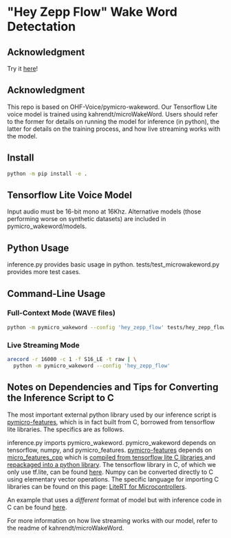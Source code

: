 # "Hey Zepp Flow" Wake Word Detectation

## Acknowledgment 
Try it [here](https://cce7b0c85f0f345c2d.gradio.live/)!

## Acknowledgment 
This repo is based on OHF-Voice/pymicro-wakeword. Our Tensorflow Lite voice model is trained using kahrendt/microWakeWord. Users should refer to the former for details on running the model for inference (in python), the latter for details on the training process, and how live streaming works with the model.

## Install 

``` sh
python -m pip install -e .
```

## Tensorflow Lite Voice Model

Input audio must be 16-bit mono at 16Khz. Alternative models (those performing worse on synthetic datasets) are included in pymicro_wakeword/models.

## Python Usage 

inference.py provides basic usage in python. tests/test_microwakeword.py provides more test cases.

## Command-Line Usage

### Full-Context Mode (WAVE files)

``` sh
python -m pymicro_wakeword --config 'hey_zepp_flow' tests/hey_zepp_flow/01.wav
```

### Live Streaming Mode

``` sh
arecord -r 16000 -c 1 -f S16_LE -t raw | \
  python -m pymicro_wakeword --config 'hey_zepp_flow'
```

## Notes on Dependencies and Tips for Converting the Inference Script to C

The most important external python library used by our inference script is [pymicro-features](https://github.com/rhasspy/pymicro-features), which is in fact built from C, borrowed from tensorflow lite libraries. The specifics are as follows.

inference.py imports pymicro_wakeword. pymicro_wakeword depends on tensorflow, numpy, and pymicro_features. [pymicro-features](https://github.com/rhasspy/pymicro-features) depends on [micro_features_cpp](https://github.com/rhasspy/pymicro-features/blob/master/pymicro_features/__init__.py) which is [compiled from tensorflow lite C libraries ](https://github.com/rhasspy/pymicro-features/blob/master/setup.py) and [repackaged into a python library](https://github.com/rhasspy/pymicro-features/blob/master/python.cpp). The tensorflow library in C, of which we only use tf.lite, can be found [here](https://github.com/tensorflow/tflite-micro/tree/main/tensorflow/lite/micro). Numpy can be converted directly to C using elementary vector operations. The specific language for importing C libraries can be found on this page: [LiteRT for Microcontrollers](https://ai.google.dev/edge/litert/microcontrollers/get_started).

An example that uses a *different* format of model but with inference code in C can be found [here](https://github.com/tensorflow/tflite-micro/tree/main/tensorflow/lite/micro/examples/micro_speech).

For more information on how live streaming works with our model, refer to the readme of kahrendt/microWakeWord.
